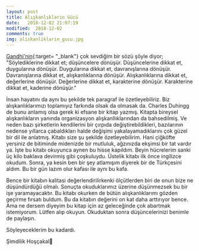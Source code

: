 ```yaml
---
layout: post
title: Alışkanlıkların Gücü
date:   2018-12-02 21:07:19
modified:  2018-12-02
comments: true
img: aliskanliklarin_gucu.jpg
---
```


[Gandhi'nin](https://www.youtube.com/watch?v=Va0vs1fhhNI){:target= "_blank"} çok sevdiğim bir sözü şöyle diyor; "Söylediklerine dikkat et; düşüncelere dönüşür. Düşüncelerine dikkat et, duygularına dönüşür. Duygularına dikkat et, davranışlarına dönüşür. Davranışlarına dikkat et, alışkanlıklarına dönüşür. Alışkanlıklarına dikkat et, değerlerine dönüşür. Değerlerine dikkat et, karakterine dönüşür. Karakterine dikkat et, kaderine dönüşür."

İnsan hayatını da aynı bu şekilde tek paragraf ile özetleyebiliriz. Biz alışkanlıklarımızı toplamıyız farkında olsak da olmasak da. Charles Duhingg de bunu anlamış olsa gerek ki efsane bir kitap yazmış. Kitapta bireysel alışkanlıkların yanında organizasyon alışkanllıklarından da bahsedilmiş. Ve neden bazı şirketlerin kendilerini bir çırpıda değiştirebildikleri, bazılarının nedense yıllarca çabaldıkları halde değişimi yakalayamadıklarını çok güzel bir dil ile anlatmış. Kitabı size şu şekilde özetleyebilirim. Hani çiğköfte yersiniz de bitiminde midenizde bir mutluluk, ağzınızda ekşimsi bir tat vardır ya. İşte bu kitabı okuyunca aynen bu hisse kapıldım. Beyin hücrelerim sanki üç kilo baklava devirmiş gibi çoşkuluydu. Üstelik kitabı ilk önce ingilizce okudum. Sonra, ya kesin ben bir şey atlamışım diyerek bir de Türkçesini aldım. Bu bir gün lazım olur kafası ile aynı bu kafa.

Bence bir kitabın kalitasi değerlendirilirkenki ölçütlerden biri de onun bize ne düşündürdüğü olmalı. Sonuçta okuduklarımız üzerine düşünmezsek bu bir işe yaramayacaktır. Bu kitabı okurken de bütün alışkanlıklarımı gözden geçirme fırsatı buldum. Bu da kitabın değerini on kat daha arttırıyor bence.
Ama ne dersem diyeyim bu kitap için az geleceğinde çok abartmak istemiyorum. Lütfen alıp okuyun. Okuduktan sonra düşüncelerinizi benimle de paylaşın.

Söyleyeceklerim bu kadardı.

Şimdilik Hoşçakal👋
